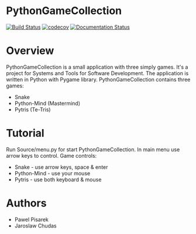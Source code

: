 # PythonGameCollection

[![Build Status](https://travis-ci.org/pppt94/PythonGameCollection.svg?branch=wth_screen)](https://travis-ci.org/pppt94/PythonGameCollection)
[![codecov](https://codecov.io/gh/pppt94/PythonGameCollection/branch/master/graph/badge.svg)](https://codecov.io/gh/pppt94/PythonGameCollection)
[![Documentation Status](https://readthedocs.org/projects/pythongamecollection/badge/?version=latest)](https://pythongamecollection.readthedocs.io/en/latest/?badge=latest)

# Overview
PythonGameCollection is a small application with three simply games.
It's a project for Systems and Tools for Software Development.
The application is written in Python with Pygame library.
PythonGameCollection contains three games:
 - Snake
 - Python-Mind (Mastermind)
 - Pytris (Te-Tris)

# Tutorial
Run Source/menu.py for start PythonGameCollection.
In main menu use arrow keys to control.
Game controls:
 - Snake - use arrow keys, space & enter
 - Python-Mind - use your mouse
 - Pytris - use both keyboard & mouse
 
 # Authors
 - Pawel Pisarek
 - Jaroslaw Chudas
